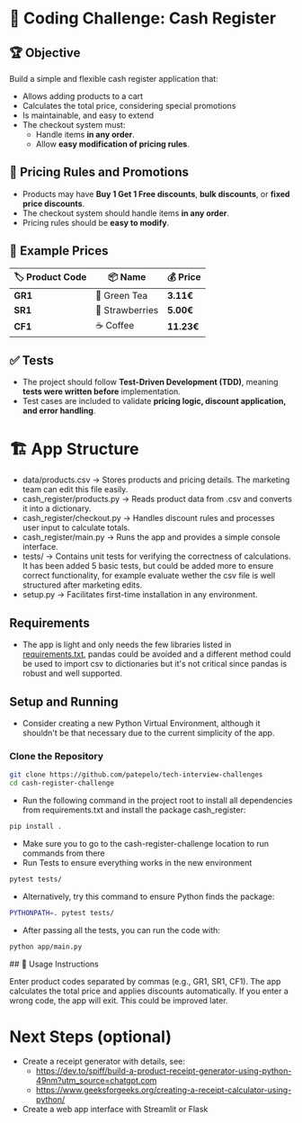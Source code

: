 # 🛒 Coding Challenge: Cash Register

## 🏆 Objective
Build a simple and flexible cash register application that:
- Allows adding products to a cart
- Calculates the total price, considering special promotions
- Is maintainable, and easy to extend
- The checkout system must:
  - Handle items **in any order**.
  - Allow **easy modification of pricing rules**.

## 🎯 Pricing Rules and Promotions
- Products may have **Buy 1 Get 1 Free discounts**, **bulk discounts**, or **fixed price discounts**.
- The checkout system should handle items **in any order**.
- Pricing rules should be **easy to modify**.


## 🛒 Example Prices

| 🏷️ Product Code | 📦 Name         | 💰 Price  |
|---------------|-------------|--------|
| **GR1**       | 🍵 Green Tea   | **3.11€**  |
| **SR1**       | 🍓 Strawberries | **5.00€**  |
| **CF1**       | ☕ Coffee      | **11.23€**  |

## ✅ Tests
- The project should follow **Test-Driven Development (TDD)**, meaning **tests were written before** implementation.
- Test cases are included to validate **pricing logic, discount application, and error handling**.

# 🏗️ App Structure

- data/products.csv → Stores products and pricing details. The marketing team can edit this file easily.
- cash_register/products.py → Reads product data from .csv and converts it into a dictionary.
- cash_register/checkout.py → Handles discount rules and processes user input to calculate totals.
- cash_register/main.py → Runs the app and provides a simple console interface.
- tests/ → Contains unit tests for verifying the correctness of calculations. It has been added 5 basic tests, but could be added more to ensure correct functionality, for example evaluate wether the csv file is well structured after marketing edits.
- setup.py → Facilitates first-time installation in any environment.

## Requirements
- The app is light and only needs the few libraries listed in [requirements.txt](app/requirements.txt), pandas could be avoided and a different method could be used to import csv to dictionaries but it's not critical since pandas is robust and well supported.

## Setup and Running

- Consider creating a new Python Virtual Environment, although it shouldn't be that necessary due to the current simplicity of the app.

### Clone the Repository
```bash
git clone https://github.com/patepelo/tech-interview-challenges
cd cash-register-challenge
```

- Run the following command in the project root to install all dependencies from requirements.txt and install the package cash_register:
```sh
pip install .
```
- Make sure you to go to the cash-register-challenge location to run commands from there
- Run Tests to ensure everything works in the new environment
```sh
pytest tests/
```
- Alternatively, try this command to ensure Python finds the package:
```sh
PYTHONPATH=. pytest tests/
```

- After passing all the tests, you can run the code with:
```sh
python app/main.py
```


## 📜 Usage Instructions

Enter product codes separated by commas (e.g., GR1, SR1, CF1).
The app calculates the total price and applies discounts automatically.
If you enter a wrong code, the app will exit. This could be improved later.

# Next Steps (optional)
- Create a receipt generator with details, see:
  - https://dev.to/spiff/build-a-product-receipt-generator-using-python-49nm?utm_source=chatgpt.com
  - https://www.geeksforgeeks.org/creating-a-receipt-calculator-using-python/
- Create a web app interface with Streamlit or Flask
